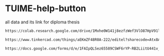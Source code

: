 # TUIME-help-button
all data and its link for diploma thesis

```bash
https://colab.research.google.com/drive/1Mxhe0W141j8ezfzWef3VlO87HpV91ln6?usp=sharing
```

```bash
https://www.tinkercad.com/things/aEKmZF48R0A-222/editel?sharecode=Atx8A7tP3paGBKK4nn0Qx_K08jlvik6Mw_fxvlQbYdc
```

```bash
https://docs.google.com/forms/d/e/1FAIpQLSez65589CSWF6rYP-RB2LiitU441v_f8q4TIlcg0sat1Vwjhw/viewform?usp=sf_link
```
